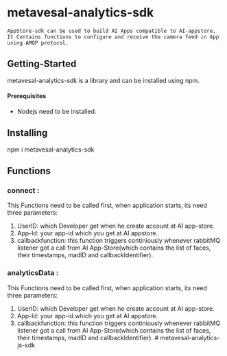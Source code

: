 # metavesal-analytics-sdk
    AppStore-sdk can be used to build AI Apps compatible to AI-appstore, It Contains functions to configure and receive the camera feed in App using AMQP protocol.
 
## Getting-Started
  metavesal-analytics-sdk is a library and can be installed using npm.
  
#### Prerequisites
   * Nodejs need to be installed.
   
## Installing
 npm i metavesal-analytics-sdk
 
## Functions
### connect :  
  This Functions need to be called first, when application starts, its need three parameters:  
  1. UserID: which Developer get when he create account at AI app-store.  
  2. App-Id: your app-id which you get at AI appstore.  
  3. callbackfunction: this function triggers continiously whenever rabbitMQ listener got a call from AI App-Store(which contains the list of faces, their timestamps, madID and callbackIdentifier).  

### analyticsData :  
  This Functions need to be called first, when application starts, its need three parameters:  
  1. UserID: which Developer get when he create account at AI app-store.  
  2. App-Id: your app-id which you get at AI appstore.  
  3. callbackfunction: this function triggers continiously whenever rabbitMQ listener got a call from AI App-Store(which contains the list of faces, their timestamps, madID and callbackIdentifier).  # metavesal-analytics-js-sdk
